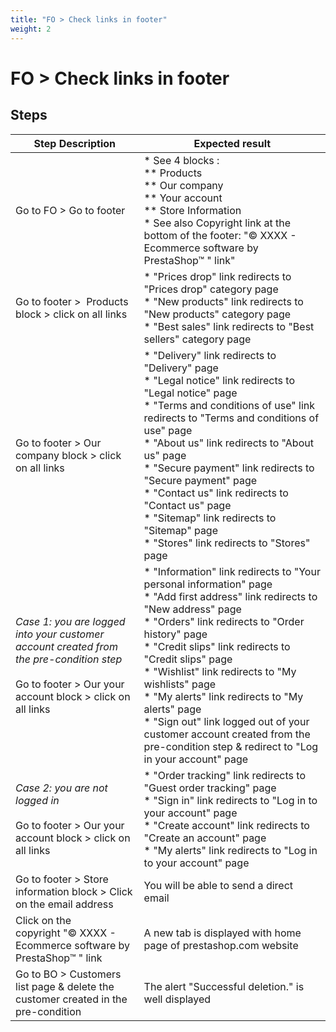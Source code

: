 ```yaml
---
title: "FO > Check links in footer"
weight: 2
---
```


# FO > Check links in footer
## Steps
| Step Description | Expected result |
| ----- | ----- |
| Go to FO > Go to footer | * See 4 blocks :<br> ** Products<br> ** Our company<br> ** Your account<br> ** Store Information<br> * See also Copyright link at the bottom of the footer: "© XXXX - Ecommerce software by PrestaShop™ " link" |
| Go to footer >  Products block > click on all links | * "Prices drop" link redirects to "Prices drop" category page<br> * "New products" link redirects to "New products" category page<br> * "Best sales" link redirects to "Best sellers" category page |
| Go to footer > Our company block > click on all links | * "Delivery" link redirects to "Delivery" page<br> * "Legal notice" link redirects to "Legal notice" page<br> * "Terms and conditions of use" link redirects to "Terms and conditions of use" page<br> * "About us" link redirects to "About us" page<br> * "Secure payment" link redirects to "Secure payment" page<br> * "Contact us" link redirects to "Contact us" page<br> * "Sitemap" link redirects to "Sitemap" page<br> * "Stores" link redirects to "Stores" page |
| *Case 1: you are logged into your customer account created from the pre-condition step*<br><br>Go to footer > Our your account block > click on all links | * "Information" link redirects to "Your personal information" page<br> * "Add first address" link redirects to "New address" page<br> * "Orders" link redirects to "Order history" page<br> * "Credit slips" link redirects to "Credit slips" page<br> * "Wishlist" link redirects to "My wishlists" page<br> * "My alerts" link redirects to "My alerts" page<br> * "Sign out" link logged out of your customer account created from the pre-condition step & redirect to "Log in your account" page |
| *Case 2: you are not logged in*<br><br>Go to footer > Our your account block > click on all links | * "Order tracking" link redirects to "Guest order tracking" page<br> * "Sign in" link redirects to "Log in to your account" page<br> * "Create account" link redirects to "Create an account" page<br> * "My alerts" link redirects to "Log in to your account" page |
| Go to footer > Store information block > Click on the email address | You will be able to send a direct email |
| Click on the copyright "© XXXX - Ecommerce software by PrestaShop™ " link | A new tab is displayed with home page of prestashop.com website |
| Go to BO > Customers list page & delete the customer created in the pre-condition | The alert "Successful deletion." is well displayed |
